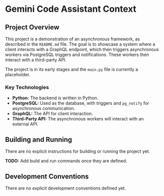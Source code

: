 # Gemini Code Assistant Context

## Project Overview

This project is a demonstration of an asynchronous framework, as described in the `README.md` file. The goal is to showcase a system where a client interacts with a GraphQL endpoint, which then triggers asynchronous workers via PostgreSQL triggers and notifications. These workers then interact with a third-party API.

The project is in its early stages and the `main.py` file is currently a placeholder.

### Key Technologies

*   **Python:** The backend is written in Python.
*   **PostgreSQL:** Used as the database, with triggers and `pg_notify` for asynchronous communication.
*   **GraphQL:** The API for client interaction.
*   **Third-Party API:** The asynchronous workers will interact with an external API.

## Building and Running

There are no explicit instructions for building or running the project yet.

**TODO:** Add build and run commands once they are defined.

## Development Conventions

There are no explicit development conventions defined yet.

